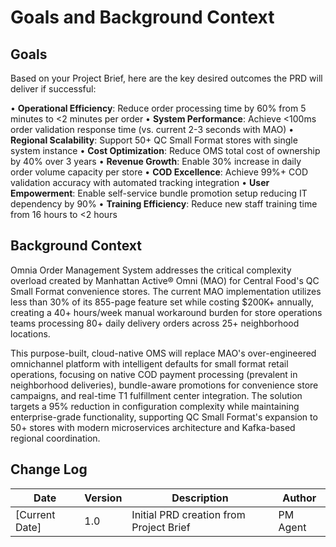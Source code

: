 # Goals and Background Context

## Goals

Based on your Project Brief, here are the key desired outcomes the PRD will deliver if successful:

• **Operational Efficiency**: Reduce order processing time by 60% from 5 minutes to <2 minutes per order
• **System Performance**: Achieve <100ms order validation response time (vs. current 2-3 seconds with MAO)
• **Regional Scalability**: Support 50+ QC Small Format stores with single system instance
• **Cost Optimization**: Reduce OMS total cost of ownership by 40% over 3 years
• **Revenue Growth**: Enable 30% increase in daily order volume capacity per store
• **COD Excellence**: Achieve 99%+ COD validation accuracy with automated tracking integration
• **User Empowerment**: Enable self-service bundle promotion setup reducing IT dependency by 90%
• **Training Efficiency**: Reduce new staff training time from 16 hours to <2 hours

## Background Context

Omnia Order Management System addresses the critical complexity overload created by Manhattan Active® Omni (MAO) for Central Food's QC Small Format convenience stores. The current MAO implementation utilizes less than 30% of its 855-page feature set while costing $200K+ annually, creating a 40+ hours/week manual workaround burden for store operations teams processing 80+ daily delivery orders across 25+ neighborhood locations.

This purpose-built, cloud-native OMS will replace MAO's over-engineered omnichannel platform with intelligent defaults for small format retail operations, focusing on native COD payment processing (prevalent in neighborhood deliveries), bundle-aware promotions for convenience store campaigns, and real-time T1 fulfillment center integration. The solution targets a 95% reduction in configuration complexity while maintaining enterprise-grade functionality, supporting QC Small Format's expansion to 50+ stores with modern microservices architecture and Kafka-based regional coordination.

## Change Log

| Date | Version | Description | Author |
|------|---------|-------------|---------|
| [Current Date] | 1.0 | Initial PRD creation from Project Brief | PM Agent |
